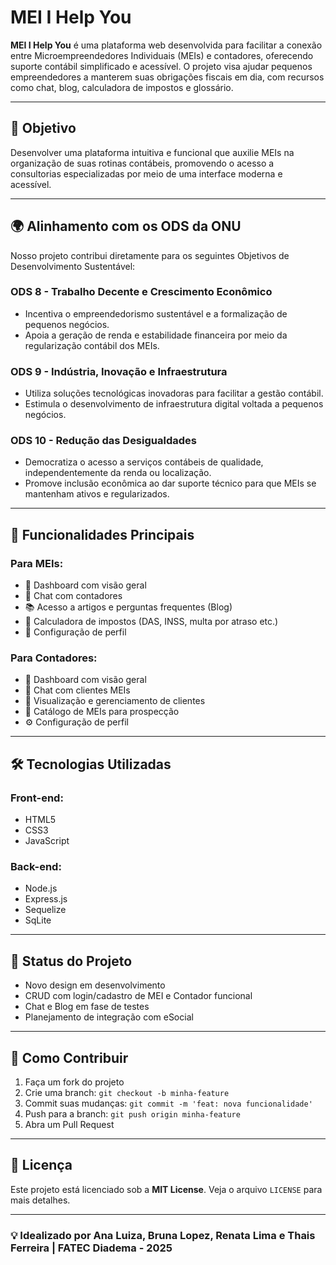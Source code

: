 # MEI I Help You

**MEI I Help You** é uma plataforma web desenvolvida para facilitar a conexão entre Microempreendedores Individuais (MEIs) e contadores, oferecendo suporte contábil simplificado e acessível. O projeto visa ajudar pequenos empreendedores a manterem suas obrigações fiscais em dia, com recursos como chat, blog, calculadora de impostos e glossário.

---

## 🎯 Objetivo

Desenvolver uma plataforma intuitiva e funcional que auxilie MEIs na organização de suas rotinas contábeis, promovendo o acesso a consultorias especializadas por meio de uma interface moderna e acessível.

---

## 🌍 Alinhamento com os ODS da ONU

Nosso projeto contribui diretamente para os seguintes Objetivos de Desenvolvimento Sustentável:

### ODS 8 - Trabalho Decente e Crescimento Econômico
- Incentiva o empreendedorismo sustentável e a formalização de pequenos negócios.
- Apoia a geração de renda e estabilidade financeira por meio da regularização contábil dos MEIs.

### ODS 9 - Indústria, Inovação e Infraestrutura
- Utiliza soluções tecnológicas inovadoras para facilitar a gestão contábil.
- Estimula o desenvolvimento de infraestrutura digital voltada a pequenos negócios.

### ODS 10 - Redução das Desigualdades
- Democratiza o acesso a serviços contábeis de qualidade, independentemente da renda ou localização.
- Promove inclusão econômica ao dar suporte técnico para que MEIs se mantenham ativos e regularizados.

---

## 🧩 Funcionalidades Principais

### Para MEIs:
- 📂 Dashboard com visão geral
- 💬 Chat com contadores
- 📚 Acesso a artigos e perguntas frequentes (Blog)
- 🧮 Calculadora de impostos (DAS, INSS, multa por atraso etc.)
- 👤 Configuração de perfil

### Para Contadores:
- 📂 Dashboard com visão geral
- 💬 Chat com clientes MEIs
- 👤 Visualização e gerenciamento de clientes
- 📒 Catálogo de MEIs para prospecção
- ⚙️ Configuração de perfil

---

## 🛠️ Tecnologias Utilizadas

### Front-end:
- HTML5
- CSS3
- JavaScript

### Back-end:
- Node.js
- Express.js
- Sequelize
- SqLite

---

## 🚧 Status do Projeto

- Novo design em desenvolvimento
- CRUD com login/cadastro de MEI e Contador funcional
- Chat e Blog em fase de testes
- Planejamento de integração com eSocial

---

## 📌 Como Contribuir

1. Faça um fork do projeto
2. Crie uma branch: `git checkout -b minha-feature`
3. Commit suas mudanças: `git commit -m 'feat: nova funcionalidade'`
4. Push para a branch: `git push origin minha-feature`
5. Abra um Pull Request

---

## 📄 Licença

Este projeto está licenciado sob a **MIT License**. Veja o arquivo `LICENSE` para mais detalhes.

---

### 💡 Idealizado por Ana Luiza, Bruna Lopez, Renata Lima e Thais Ferreira | FATEC Diadema - 2025
